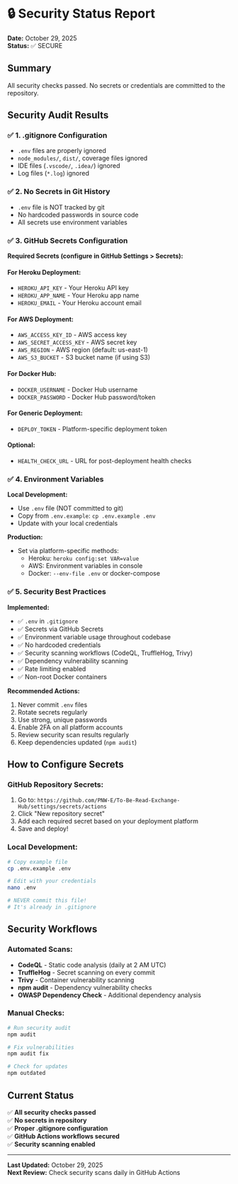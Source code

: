 # 🔒 Security Status Report

**Date:** October 29, 2025  
**Status:** ✅ SECURE

## Summary

All security checks passed. No secrets or credentials are committed to the repository.

## Security Audit Results

### ✅ 1. .gitignore Configuration

- `.env` files are properly ignored
- `node_modules/`, `dist/`, coverage files ignored
- IDE files (`.vscode/`, `.idea/`) ignored
- Log files (`*.log`) ignored

### ✅ 2. No Secrets in Git History

- `.env` file is NOT tracked by git
- No hardcoded passwords in source code
- All secrets use environment variables

### ✅ 3. GitHub Secrets Configuration

**Required Secrets (configure in GitHub Settings > Secrets):**

#### For Heroku Deployment:

- `HEROKU_API_KEY` - Your Heroku API key
- `HEROKU_APP_NAME` - Your Heroku app name
- `HEROKU_EMAIL` - Your Heroku account email

#### For AWS Deployment:

- `AWS_ACCESS_KEY_ID` - AWS access key
- `AWS_SECRET_ACCESS_KEY` - AWS secret key
- `AWS_REGION` - AWS region (default: us-east-1)
- `AWS_S3_BUCKET` - S3 bucket name (if using S3)

#### For Docker Hub:

- `DOCKER_USERNAME` - Docker Hub username
- `DOCKER_PASSWORD` - Docker Hub password/token

#### For Generic Deployment:

- `DEPLOY_TOKEN` - Platform-specific deployment token

#### Optional:

- `HEALTH_CHECK_URL` - URL for post-deployment health checks

### ✅ 4. Environment Variables

**Local Development:**

- Use `.env` file (NOT committed to git)
- Copy from `.env.example`: `cp .env.example .env`
- Update with your local credentials

**Production:**

- Set via platform-specific methods:
  - Heroku: `heroku config:set VAR=value`
  - AWS: Environment variables in console
  - Docker: `--env-file .env` or docker-compose

### ✅ 5. Security Best Practices

**Implemented:**

- ✅ `.env` in `.gitignore`
- ✅ Secrets via GitHub Secrets
- ✅ Environment variable usage throughout codebase
- ✅ No hardcoded credentials
- ✅ Security scanning workflows (CodeQL, TruffleHog, Trivy)
- ✅ Dependency vulnerability scanning
- ✅ Rate limiting enabled
- ✅ Non-root Docker containers

**Recommended Actions:**

1. Never commit `.env` files
2. Rotate secrets regularly
3. Use strong, unique passwords
4. Enable 2FA on all platform accounts
5. Review security scan results regularly
6. Keep dependencies updated (`npm audit`)

## How to Configure Secrets

### GitHub Repository Secrets:

1. Go to: `https://github.com/PNW-E/To-Be-Read-Exchange-Hub/settings/secrets/actions`
2. Click "New repository secret"
3. Add each required secret based on your deployment platform
4. Save and deploy!

### Local Development:

```bash
# Copy example file
cp .env.example .env

# Edit with your credentials
nano .env

# NEVER commit this file!
# It's already in .gitignore
```

## Security Workflows

### Automated Scans:

- **CodeQL** - Static code analysis (daily at 2 AM UTC)
- **TruffleHog** - Secret scanning on every commit
- **Trivy** - Container vulnerability scanning
- **npm audit** - Dependency vulnerability checks
- **OWASP Dependency Check** - Additional dependency analysis

### Manual Checks:

```bash
# Run security audit
npm audit

# Fix vulnerabilities
npm audit fix

# Check for updates
npm outdated
```

## Current Status

✅ **All security checks passed**  
✅ **No secrets in repository**  
✅ **Proper .gitignore configuration**  
✅ **GitHub Actions workflows secured**  
✅ **Security scanning enabled**

---

**Last Updated:** October 29, 2025  
**Next Review:** Check security scans daily in GitHub Actions

